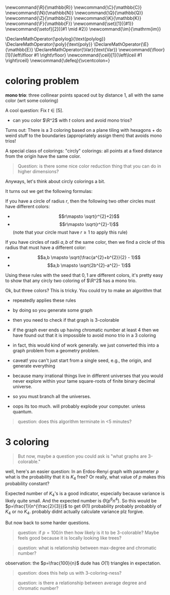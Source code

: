 \newcommand{\R}{\mathbb{R}}
\newcommand{\C}{\mathbb{C}}
\newcommand{\N}{\mathbb{N}}
\newcommand{\Q}{\mathbb{Q}}
\newcommand{\Z}{\mathbb{Z}}
\newcommand{\K}{\mathbb{K}}
\newcommand{\F}{\mathbb{F}}
\newcommand{\set}[1]{\{#1\}}
\newcommand{\setof}[2]{\{#1 \mid #2\}}
\newcommand{\im}{\mathrm{im}}

\DeclareMathOperator{\polylog}{\text{polylog}}
\DeclareMathOperator{\poly}{\text{poly}}
\DeclareMathOperator{\E}{\mathbb{E}}
\DeclareMathOperator{\Var}{\text{Var}}
\newcommand{\floor}[1]{\left\lfloor #1 \right\rfloor}
\newcommand{\ceil}[1]{\left\lceil #1 \right\rceil}
\newcommand{\defeq}{\vcentcolon=}



# coloring problem 

**mono trio**: three collinear points spaced out by distance 1,
all with the same color (wrt some coloring)

A cool question: 
Fix $t\in [5]$.
- can you color $\R^2$ with $t$ colors and avoid mono trios?

Turns out:
There is a $3$ coloring based on a plane tiling with hexagons + do
weird stuff to the boundaries (appropriately assign them) that
avoids mono trios!

A special class of colorings: 
"circly" colorings: all points at a fixed distance from the
origin have the same color.

> Question: is there some nice color reduction thing that you can do in higher dimensions?

Anyways, let's think about circly colorings a bit.

It turns out we get the following formulas:

If you have a circle of radius $r$, then the following two other
circles must have different colors:
- $$r\mapsto \sqrt{r^{2}+2}$$
- $$r\mapsto \sqrt{r^{2}-1}$$    (note that your circle must have
    $r\ge 1$ to apply this rule)

If you have circles of radii $a,b$ of the same color, then we
find a circle of this radius that must have a different color:
- $$a,b \mapsto \sqrt{\frac{a^{2}+b^{2}}{2} - 1}$$
- $$a,b \mapsto \sqrt{2b^{2}-a^{2}- 1}$$

Using these rules with the seed that $0,1$ are different colors,
it's pretty easy to show that any circly two coloring of $\R^2$
has a mono trio.

Ok, but three colors? 
This is tricky.
You could try to make an algorithm that 
- repeatedly applies these rules 
- by doing so you generate some graph
- then you need to check if that graph is $3$-colorable
- if the graph ever ends up having chromatic number at least $4$
    then we have found out that it is impossible to avoid mono
    trio in a $3$ coloring
- in fact, this would kind of work generally. we just converted
    this into a graph problem from a geometry problem.

- caveat! you can't just start from a single seed, e.g., the
    origin, and generate everything
- because many irrational things live in different universes that
    you would never explore within your tame square-roots of
    finite binary decimal universe.

- so you must branch all the universes.
- oops its too much. will probably explode your computer.  unless
    quantum.

> question: does this algorithm terminate in <5 minutes?

# 3 coloring

> But now, maybe a question you could ask is "what graphs are 3-colorable."

well, here's an easier question:
In an Erdos-Renyi graph with parameter $p$ what is the
probability that it is $K_4$ free?
Or really, what value of $p$ makes this probability constant? 

Expected number of $K_4$'s is a good indicator, especially because variance
is likely quite small.
And the expected number is $\Theta(p^{6} n^{4})$. So this would
be $p=\frac{1}{n^{\frac{2}{3}}}$ to get $\Theta(1)$ probability
probably probabbly of  $K_4$ or no $K_4$. probably didnt actually
calculate variance plz forgive.

But now back to some harder questions. 

> question: if $p=100/n$ then how likely is it to be $3$-colorable?
Maybe feels good because it is locally looking like trees?


> question: what is relationship between max-degree and chromatic number?

observation: the $p=\frac{100}{n}$ dude has $O(1)$ triangles in
expectation. 

> question: does this help us with $3$-coloring-ness?

> question: is there a relationship between average degree and chromatic number?

